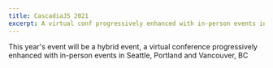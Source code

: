 ```yaml
---
title: CascadiaJS 2021
excerpt: A virtual conf progressively enhanced with in-person events in SEA, PDX and YVR
---
```

This year's event will be a hybrid event, a virtual conference progressively enhanced with in-person events in Seattle, Portland and Vancouver, BC
